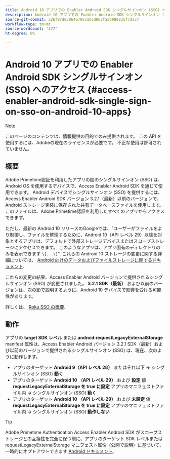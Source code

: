 ```yaml
---
title: Android 10 アプリでの Enabler Android SDK シングルサインオン (SSO) へのアクセス
description: Android 10 アプリでの Enabler Android SDK シングルサインオン (SSO) へのアクセス
source-git-commit: 326f97d058646795cab5d062fa5b980235f7da37
workflow-type: tm+mt
source-wordcount: '377'
ht-degree: 0%

---
```




# Android 10 アプリでの Enabler Android SDK シングルサインオン (SSO) へのアクセス {#access-enabler-android-sdk-single-sign-on-sso-on-android-10-apps}

>[!NOTE]
>
>このページのコンテンツは、情報提供の目的でのみ提供されます。 この API を使用するには、Adobeの現在のライセンスが必要です。 不正な使用は許可されていません。

## 概要

Adobe Primetime認証を利用したアプリの間のシングルサインオン (SSO) は、Android OS を使用するデバイスで、Access Enabler Android SDK を通じて使用できます。 Android デバイスでシングルサインオン (SSO) を提供するには、Access Enabler Android SDK バージョン 3.2.1（最新）以前のバージョンで、Android ストレージ実装に保存された共有データベースファイルを使用します。このファイルは、Adobe Primetime認証を利用したすべてのアプリからアクセスできます。

ただし、最新の Android 10 リリースのGoogleでは、「ユーザーがファイルをより制御し、ファイルを整理するために、Android 10（API レベル 29）以降を対象とするアプリは、デフォルトで外部ストレージデバイスまたはスコープストレージにアクセスできます。 このようなアプリは、アプリ固有のディレクトリのみを表示できます `\[...\]`&quot;. これらの Android 10 ストレージの変更に関する詳細については、 [Android 向けのデータおよびファイルストレージに関するドキュメント](https://developer.android.com/training/data-storage/files/external-scoped).

これらの変更の結果、Access Enabler Android バージョンで提供されるシングルサインオン (SSO) が変更されました。 **3.2.1 SDK（最新）** および以前のバージョンは、次の節で説明するように、Android 10 デバイスで影響を受ける可能性があります。

詳しくは、 [Roku SSO の概要](/help/authentication/roku-sso-overview.md).

## 動作

アプリの **target SDK レベル** または **android:requestLegacyExternalStorage** manifest 属性は、Access Enabler Android バージョン 3.2.1 SDK（最新）および以前のバージョンで提供されるシングルサインオン (SSO) は、現在、次のように動作します。

- アプリのターゲット **Android 9（API レベル 28）** またはそれ以下 **-\>** シングルサインオン (SSO) **動く**
- アプリのターゲット **Android 10** **（API レベル 29）** および **設定** 値 **requestLegacyExternalStorage を true に設定** アプリのマニフェストファイル内 **-\>** シングルサインオン (SSO) **動く**
- アプリのターゲット **Android 10** **（API レベル 29）** および **未設定** 値 **requestLegacyExternalStorage を true に設定** アプリのマニフェストファイル内 **-\>** シングルサインオン (SSO) **動作しない**


>[!TIP]
>
> Adobe Primetime Authentication Access Enabler Android SDK がスコープストレージとの互換性を完全に保つ前に、アプリのターゲット SDK レベルまたは requestLegacyExternalStorage マニフェスト属性（公開で説明）に基づいて、一時的にオプトアウトできます [Android ドキュメント](https://developer.android.com/training/data-storage/files/external-scoped#opt-out-of-scoped-storage).


